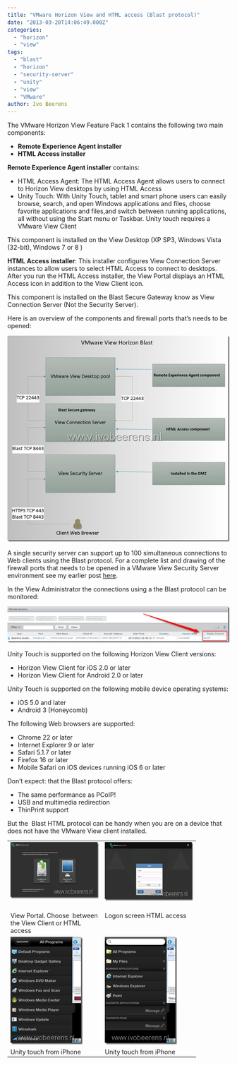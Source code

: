 ```yaml
---
title: "VMware Horizon View and HTML access (Blast protocol)"
date: "2013-03-20T14:06:49.000Z"
categories: 
  - "horizon"
  - "view"
tags: 
  - "blast"
  - "horizon"
  - "security-server"
  - "unity"
  - "view"
  - "VMware"
author: Ivo Beerens
---
```


The VMware Horizon View Feature Pack 1 contains the following two main components:

- **Remote Experience Agent installer**
- **HTML Access installer**

**Remote Experience Agent installer** contains:

- HTML Access Agent: The HTML Access Agent allows users to connect to Horizon View desktops by using HTML Access
- Unity Touch: With Unity Touch, tablet and smart phone users can easily browse, search, and open Windows applications and files, choose favorite applications and files,and switch between running applications, all without using the Start menu or Taskbar. Unity touch requires a VMware View Client

This component is installed on the View Desktop (XP SP3, Windows Vista (32-bit), Windows 7 or 8 )

**HTML Access installer**: This installer configures View Connection Server instances to allow users to select HTML Access to connect to desktops. After you run the HTML Access installer, the View Portal displays an HTML Access icon in addition to the View Client icon.

This component is installed on the Blast Secure Gateway know as View Connection Server (Not the Security Server).

Here is an overview of the components and firewall ports that’s needs to be opened:

[![VMware Blast](images/VMware-Blast_thumb1.jpg "VMware Blast")](images/VMware-Blast1.jpg)

A single security server can support up to 100 simultaneous connections to Web clients using the Blast protocol. For a complete list and drawing of the firewall ports that needs to be opened in a VMware View Security Server environment see my earlier post [here](https://www.ivobeerens.nl/2013/03/05/tips-for-implementing-a-VMware-horizon-view-security-server/).

In the View Administrator the connections using a the Blast protocol can be monitored:

[![image](images/image_thumb4.png "image")](images/image4.png)

Unity Touch is supported on the following Horizon View Client versions:

- Horizon View Client for iOS 2.0 or later
- Horizon View Client for Android 2.0 or later

Unity Touch is supported on the following mobile device operating systems:

- iOS 5.0 and later
- Android 3 (Honeycomb)

The following Web browsers are supported:

- Chrome 22 or later
- Internet Explorer 9 or later
- Safari 5.1.7 or later
- Firefox 16 or later
- Mobile Safari on iOS devices running iOS 6 or later

Don’t expect: that the Blast protocol offers:

- The same performance as PCoIP!
- USB and multimedia redirection
- ThinPrint support

But the  Blast HTML protocol can be handy when you are on a device that does not have the VMware View client installed.

<table border="0" cellspacing="0" cellpadding="2" width="400"><tbody><tr><td valign="top" width="200"><a href="images/image5.png"><img style="background-image: none; border-right-width: 0px; padding-left: 0px; padding-right: 0px; display: inline; border-top-width: 0px; border-bottom-width: 0px; border-left-width: 0px; padding-top: 0px" title="image" border="0" alt="image" src="images/image_thumb5.png" width="293" height="128"></a></td><td valign="top" width="200"><a href="https://www.ivobeerens.nl/wp-content/uploads/2013/03/image6.png"><img style="background-image: none; border-right-width: 0px; padding-left: 0px; padding-right: 0px; display: inline; border-top-width: 0px; border-bottom-width: 0px; border-left-width: 0px; padding-top: 0px" title="image" border="0" alt="image" src="images/image_thumb6.png" width="300" height="133"></a>&nbsp;</td></tr><tr><td valign="top" width="200">View Portal. Choose&nbsp; between the View Client or HTML access</td><td valign="top" width="200">Logon screen HTML access</td></tr><tr><td valign="top" width="200"><a href="https://www.ivobeerens.nl/wp-content/uploads/2013/03/foto-1.png"><img style="background-image: none; border-right-width: 0px; padding-left: 0px; padding-right: 0px; display: inline; border-top-width: 0px; border-bottom-width: 0px; border-left-width: 0px; padding-top: 0px" title="foto (1)" border="0" alt="foto (1)" src="images/foto-1_thumb.png" width="164" height="244"></a></td><td valign="top" width="200"><a href="https://www.ivobeerens.nl/wp-content/uploads/2013/03/foto.png"><img style="background-image: none; border-right-width: 0px; padding-left: 0px; padding-right: 0px; display: inline; border-top-width: 0px; border-bottom-width: 0px; border-left-width: 0px; padding-top: 0px" title="foto" border="0" alt="foto" src="images/foto_thumb.png" width="164" height="244"></a></td></tr><tr><td valign="top" width="200">Unity touch from iPhone</td><td valign="top" width="200">Unity touch from iPhone</td></tr></tbody></table>



